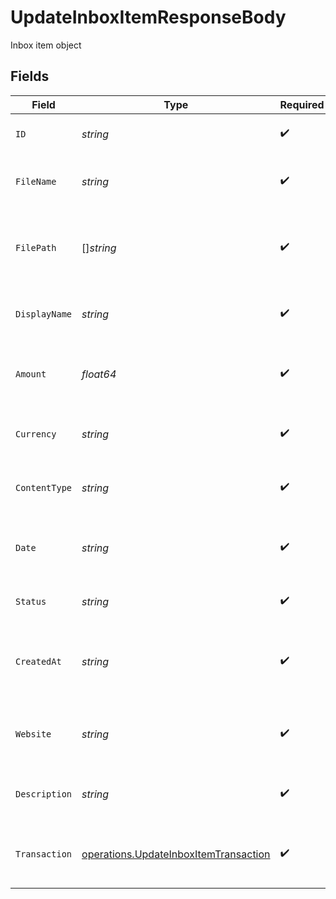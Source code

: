 # UpdateInboxItemResponseBody

Inbox item object


## Fields

| Field                                                                                          | Type                                                                                           | Required                                                                                       | Description                                                                                    | Example                                                                                        |
| ---------------------------------------------------------------------------------------------- | ---------------------------------------------------------------------------------------------- | ---------------------------------------------------------------------------------------------- | ---------------------------------------------------------------------------------------------- | ---------------------------------------------------------------------------------------------- |
| `ID`                                                                                           | *string*                                                                                       | :heavy_check_mark:                                                                             | Inbox item ID (UUID)                                                                           | b3b7c1e2-4c2a-4e7a-9c1a-2b7c1e24c2a4                                                           |
| `FileName`                                                                                     | *string*                                                                                       | :heavy_check_mark:                                                                             | Original file name of the uploaded document                                                    | invoice-123.pdf                                                                                |
| `FilePath`                                                                                     | []*string*                                                                                     | :heavy_check_mark:                                                                             | Path segments to the file in storage                                                           | [<br/>"inbox",<br/>"2024",<br/>"05",<br/>"invoice-123.pdf"<br/>]                               |
| `DisplayName`                                                                                  | *string*                                                                                       | :heavy_check_mark:                                                                             | Display name for the inbox item                                                                | Invoice May 2024                                                                               |
| `Amount`                                                                                       | *float64*                                                                                      | :heavy_check_mark:                                                                             | Amount detected or entered for the inbox item                                                  | 123.45                                                                                         |
| `Currency`                                                                                     | *string*                                                                                       | :heavy_check_mark:                                                                             | Currency code (ISO 4217) for the amount                                                        | USD                                                                                            |
| `ContentType`                                                                                  | *string*                                                                                       | :heavy_check_mark:                                                                             | MIME type of the uploaded file                                                                 | application/pdf                                                                                |
| `Date`                                                                                         | *string*                                                                                       | :heavy_check_mark:                                                                             | Date associated with the inbox item (ISO 8601)                                                 | 2024-05-01                                                                                     |
| `Status`                                                                                       | *string*                                                                                       | :heavy_check_mark:                                                                             | Status of the inbox item                                                                       | pending                                                                                        |
| `CreatedAt`                                                                                    | *string*                                                                                       | :heavy_check_mark:                                                                             | Date and time when the inbox item was created (ISO 8601)                                       | 2024-05-01T12:34:56.789Z                                                                       |
| `Website`                                                                                      | *string*                                                                                       | :heavy_check_mark:                                                                             | Website associated with the inbox item, if any                                                 | https://vendor.com                                                                             |
| `Description`                                                                                  | *string*                                                                                       | :heavy_check_mark:                                                                             | Description or notes for the inbox item                                                        | Invoice for May 2024 services                                                                  |
| `Transaction`                                                                                  | [operations.UpdateInboxItemTransaction](../../models/operations/updateinboxitemtransaction.md) | :heavy_check_mark:                                                                             | Matched transaction for this inbox item, if any                                                |                                                                                                |